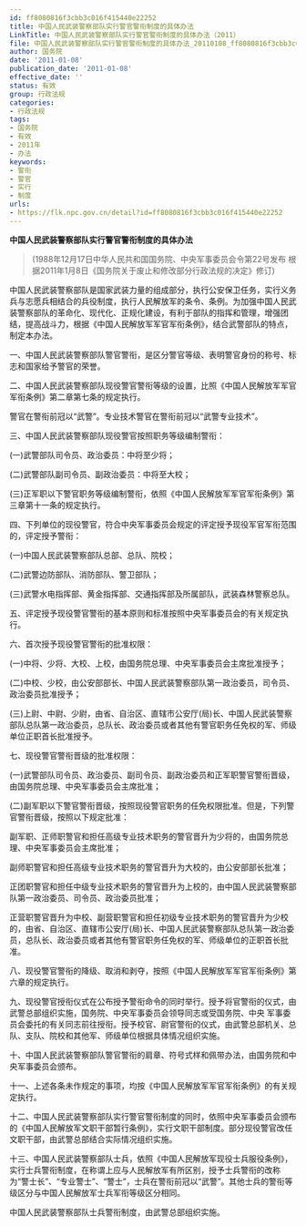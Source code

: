 ```yaml
---
id: ff8080816f3cbb3c016f415440e22252
title: 中国人民武装警察部队实行警官警衔制度的具体办法
LinkTitle: 中国人民武装警察部队实行警官警衔制度的具体办法（2011）
file: 中国人民武装警察部队实行警官警衔制度的具体办法_20110108_ff8080816f3cbb3c016f415440e22252.docx
author: 国务院
date: '2011-01-08'
publication_date: '2011-01-08'
effective_date: ''
status: 有效
group: 行政法规
categories:
- 行政法规
tags:
- 国务院
- 有效
- 2011年
- 办法
keywords:
- 警衔
- 警官
- 实行
- 制度
urls:
- https://flk.npc.gov.cn/detail?id=ff8080816f3cbb3c016f415440e22252
---
```


**中国人民武装警察部队实行警官警衔制度的具体办法**

> (1988年12月17日中华人民共和国国务院、中央军事委员会令第22号发布 根据2011年1月8日《国务院关于废止和修改部分行政法规的决定》修订)

中国人民武装警察部队是国家武装力量的组成部分，执行公安保卫任务，实行义务兵与志愿兵相结合的兵役制度，执行人民解放军的条令、条例。为加强中国人民武装警察部队的革命化、现代化、正规化建设，有利于部队的指挥和管理，增强团结，提高战斗力，根据《中国人民解放军军官军衔条例》，结合武警部队的特点，制定本办法。

一、中国人民武装警察部队警官警衔，是区分警官等级、表明警官身份的称号、标志和国家给予警官的荣誉。

二、中国人民武装警察部队现役警官警衔等级的设置，比照《中国人民解放军军官军衔条例》第二章第七条的规定执行。

警官在警衔前冠以“武警”。专业技术警官在警衔前冠以“武警专业技术”。

三、中国人民武装警察部队现役警官按照职务等级编制警衔：

(一)武警部队司令员、政治委员：中将至少将；

(二)武警部队副司令员、副政治委员：中将至大校；

(三)正军职以下警官职务等级编制警衔，依照《中国人民解放军军官军衔条例》第三章第十一条的规定执行。

四、下列单位的现役警官，符合中央军事委员会规定的评定授予现役军官军衔范围的，评定授予警衔：

(一)中国人民武装警察部队总部、总队、院校；

(二)武警边防部队、消防部队、警卫部队；

(三)武警水电指挥部、黄金指挥部、交通指挥部及所属部队，武装森林警察总队。

五、评定授予现役警官警衔的基本原则和标准按照中央军事委员会的有关规定执行。

六、首次授予现役警官警衔的批准权限：

(一)中将、少将、大校、上校，由国务院总理、中央军事委员会主席批准授予；

(二)中校、少校，由公安部部长、中国人民武装警察部队第一政治委员，司令员、政治委员批准授予；

(三)上尉、中尉、少尉，由省、自治区、直辖市公安厅(局)长、中国人民武装警察部队总队第一政治委员，总队长、政治委员或者其他有警官职务任免权的军、师级单位正职首长批准授予。

七、现役警官警衔晋级的批准权限：

(一)武警部队司令员、政治委员、副司令员、副政治委员和正军职警官警衔晋级，由国务院总理、中央军事委员会主席批准；

(二)副军职以下警官警衔晋级，按照现役警官职务的任免权限批准。但是，下列警官警衔晋级，按照以下规定批准：

副军职、正师职警官和担任高级专业技术职务的警官晋升为少将的，由国务院总理、中央军事委员会主席批准；

副师职警官和担任高级专业技术职务的警官晋升为大校的，由公安部部长批准；

正团职警官和担任中级专业技术职务的警官晋升为上校的，由中国人民武装警察部队第一政治委员、司令员、政治委员批准；

正营职警官晋升为中校、副营职警官和担任初级专业技术职务的警官晋升为少校的，由省、自治区、直辖市公安厅(局)长、中国人民武装警察部队总队第一政治委员，总队长、政治委员或者其他有警官职务任免权的军、师级单位的正职首长批准。

八、现役警官警衔的降级、取消和剥夺，按照《中国人民解放军军官军衔条例》第六章的规定执行。

九、现役警官授衔仪式在公布授予警衔命令的同时举行。授予将官警衔的仪式，由武警总部组织实施，国务院、中央军事委员会领导同志或受国务院、中央 军事委员会委托的有关同志前往授衔。授予校官、尉官警衔的仪式，由武警总部机关、总队、支队、院校和其他军、师级单位根据具体情况组织实施。

十、中国人民武装警察部队警官警衔的肩章、符号式样和佩带办法，由国务院和中央军事委员会颁布。

十一、上述各条未作规定的事项，均按《中国人民解放军军官军衔条例》的有关规定执行。

十二、中国人民武装警察部队实行警官警衔制度的同时，依照中央军事委员会颁布的《中国人民解放军文职干部暂行条例》，实行文职干部制度。部分现役警官改任文职干部，由武警总部结合实际情况组织实施。

十三、中国人民武装警察部队士兵，依照《中国人民解放军现役士兵服役条例》，实行士兵警衔制度，在称谓上应与人民解放军有所区别，授予士兵警衔的改称为“警士长”、“专业警士”、“警士”，士兵在警衔前冠以“武警”。其他士兵的警衔等级区分与中国人民解放军士兵军衔等级区分相同。

中国人民武装警察部队士兵警衔制度，由武警总部组织实施。
